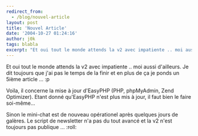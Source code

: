 ```yaml
---
redirect_from:
  - /blog/nouvel-article
layout: post
title: 'Nouvel Article'
date: '2004-10-27 01:24:16'
author: j0k
tags: blabla
excerpt: "Et oui tout le monde attends la v2 avec impatiente .. moi aussi d'ailleurs.   Je dit toujours que j'ai pas le temps de la finir et en plus de ça je ponds un 5ième article ...  :p   \n  \nVoila, il concerne la mise à jour d'EasyPHP (PHP, phpMyAdmin, Zend Optimizer). Etant donné qu'EasyPHP n'est plus mis à jour, il faut bien le faire soi-même...  \n  \n …"
---
```


Et oui tout le monde attends la v2 avec impatiente .. moi aussi d'ailleurs.   Je dit toujours que j'ai pas le temps de la finir et en plus de ça je ponds un 5ième article ...  :p

Voila, il concerne la mise à jour d'EasyPHP (PHP, phpMyAdmin, Zend Optimizer). Etant donné qu'EasyPHP n'est plus mis à jour, il faut bien le faire soi-même...

Sinon le mini-chat est de nouveau opérationel après quelques jours de galères.   Le script de newsletter n'a pas du tout avancé et la v2 n'est toujours pas publique ...  :roll:
